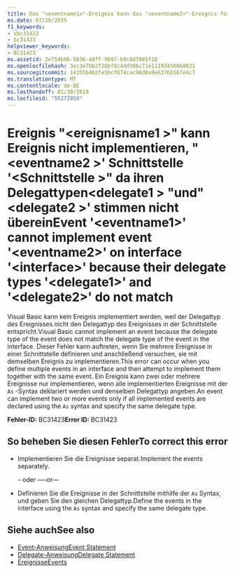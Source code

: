 ```yaml
---
title: Das "<eventname1>"-Ereignis kann das "<eventname2>"-Ereignis für die "<interface>"-Schnittstelle nicht implementieren, da die entsprechenden Delegattypen "<delegate1>" und "<delegate2>" nicht übereinstimmen.
ms.date: 07/20/2015
f1_keywords:
- vbc31423
- bc31423
helpviewer_keywords:
- BC31423
ms.assetid: 2e754b66-5836-48ff-9697-b9c0d7085f18
ms.openlocfilehash: 3ec3e7bb2f28bf8c4dd38bc71e11193456860021
ms.sourcegitcommit: 14355b4b2fe5bcf874cac96d0a9e6376b567e4c7
ms.translationtype: MT
ms.contentlocale: de-DE
ms.lasthandoff: 01/30/2019
ms.locfileid: "55272850"
---
```

# <a name="event-eventname1-cannot-implement-event-eventname2-on-interface-interface-because-their-delegate-types-delegate1-and-delegate2-do-not-match"></a><span data-ttu-id="3d331-102">Ereignis "\<ereignisname1 >" kann Ereignis nicht implementieren, "\<eventname2 >' Schnittstelle '\<Schnittstelle >" da ihren Delegattypen\<delegate1 > "und"\<delegate2 >' stimmen nicht überein</span><span class="sxs-lookup"><span data-stu-id="3d331-102">Event '\<eventname1>' cannot implement event '\<eventname2>' on interface '\<interface>' because their delegate types '\<delegate1>' and '\<delegate2>' do not match</span></span>
<span data-ttu-id="3d331-103">Visual Basic kann kein Ereignis implementiert werden, weil der Delegattyp des Ereignisses nicht den Delegattyp des Ereignisses in der Schnittstelle entspricht.</span><span class="sxs-lookup"><span data-stu-id="3d331-103">Visual Basic cannot implement an event because the delegate type of the event does not match the delegate type of the event in the interface.</span></span> <span data-ttu-id="3d331-104">Dieser Fehler kann auftreten, wenn Sie mehrere Ereignisse in einer Schnittstelle definieren und anschließend versuchen, sie mit demselben Ereignis zu implementieren.</span><span class="sxs-lookup"><span data-stu-id="3d331-104">This error can occur when you define multiple events in an interface and then attempt to implement them together with the same event.</span></span> <span data-ttu-id="3d331-105">Ein Ereignis kann zwei oder mehrere Ereignisse nur implementieren, wenn alle implementierten Ereignisse mit der `As` -Syntax deklariert werden und denselben Delegattyp angeben.</span><span class="sxs-lookup"><span data-stu-id="3d331-105">An event can implement two or more events only if all implemented events are declared using the `As` syntax and specify the same delegate type.</span></span>  
  
 <span data-ttu-id="3d331-106">**Fehler-ID:** BC31423</span><span class="sxs-lookup"><span data-stu-id="3d331-106">**Error ID:** BC31423</span></span>  
  
## <a name="to-correct-this-error"></a><span data-ttu-id="3d331-107">So beheben Sie diesen Fehler</span><span class="sxs-lookup"><span data-stu-id="3d331-107">To correct this error</span></span>  
  
-   <span data-ttu-id="3d331-108">Implementieren Sie die Ereignisse separat.</span><span class="sxs-lookup"><span data-stu-id="3d331-108">Implement the events separately.</span></span>  
  
     <span data-ttu-id="3d331-109">– oder –</span><span class="sxs-lookup"><span data-stu-id="3d331-109">—or—</span></span>  
  
-   <span data-ttu-id="3d331-110">Definieren Sie die Ereignisse in der Schnittstelle mithilfe der `As` Syntax, und geben Sie den gleichen Delegattyp.</span><span class="sxs-lookup"><span data-stu-id="3d331-110">Define the events in the interface using the `As` syntax and specify the same delegate type.</span></span>  
  
## <a name="see-also"></a><span data-ttu-id="3d331-111">Siehe auch</span><span class="sxs-lookup"><span data-stu-id="3d331-111">See also</span></span>
- [<span data-ttu-id="3d331-112">Event-Anweisung</span><span class="sxs-lookup"><span data-stu-id="3d331-112">Event Statement</span></span>](../../../visual-basic/language-reference/statements/event-statement.md)
- [<span data-ttu-id="3d331-113">Delegate-Anweisung</span><span class="sxs-lookup"><span data-stu-id="3d331-113">Delegate Statement</span></span>](../../../visual-basic/language-reference/statements/delegate-statement.md)
- [<span data-ttu-id="3d331-114">Ereignisse</span><span class="sxs-lookup"><span data-stu-id="3d331-114">Events</span></span>](../../../visual-basic/programming-guide/language-features/events/index.md)
